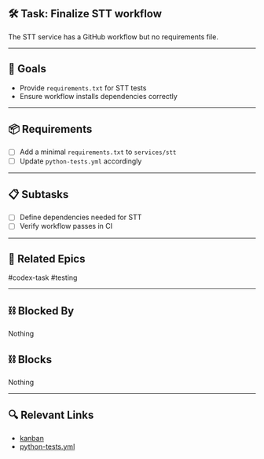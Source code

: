 ## 🛠️ Task: Finalize STT workflow

The STT service has a GitHub workflow but no requirements file.

---

## 🎯 Goals
- Provide `requirements.txt` for STT tests
- Ensure workflow installs dependencies correctly

---

## 📦 Requirements
- [ ] Add a minimal `requirements.txt` to `services/stt`
- [ ] Update `python-tests.yml` accordingly

---

## 📋 Subtasks
- [ ] Define dependencies needed for STT
- [ ] Verify workflow passes in CI

---

## 🔗 Related Epics
#codex-task #testing

---

## ⛓️ Blocked By
Nothing

## ⛓️ Blocks
Nothing

---

## 🔍 Relevant Links
- [kanban](../boards/kanban.md)
- [python-tests.yml](../../services/stt/.github/workflows/python-tests.yml)
